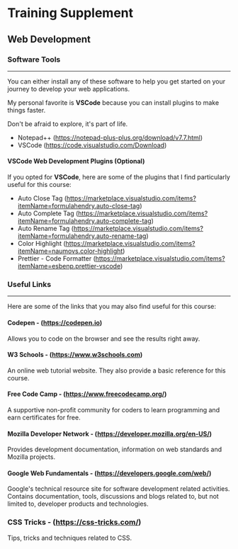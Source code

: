 # Training Supplement

## Web Development

### Software Tools
---

You can either install any of these software to help you get started on your journey to develop your web applications.

My personal favorite is **VSCode** because you can install plugins to make things faster.

Don't be afraid to explore, it's part of life.

* Notepad++ (https://notepad-plus-plus.org/download/v7.7.html)
* VSCode (https://code.visualstudio.com/Download)

#### VSCode Web Development Plugins (Optional)

If you opted for **VSCode**, here are some of the plugins that I find particularly useful for this course:

* Auto Close Tag (https://marketplace.visualstudio.com/items?itemName=formulahendry.auto-close-tag)
* Auto Complete Tag (https://marketplace.visualstudio.com/items?itemName=formulahendry.auto-complete-tag)
* Auto Rename Tag (https://marketplace.visualstudio.com/items?itemName=formulahendry.auto-rename-tag)
* Color Highlight (https://marketplace.visualstudio.com/items?itemName=naumovs.color-highlight)
* Prettier - Code Formatter (https://marketplace.visualstudio.com/items?itemName=esbenp.prettier-vscode)

### Useful Links
---

Here are some of the links that you may also find useful for this course:

#### Codepen - (https://codepen.io)

Allows you to code on the browser and see the results right away.

#### W3 Schools - (https://www.w3schools.com)

An online web tutorial website. They also provide a basic reference for this course.

#### Free Code Camp - (https://www.freecodecamp.org/)

A supportive non-profit community for coders to learn programming and earn certificates for free.

#### Mozilla Developer Network - (https://developer.mozilla.org/en-US/)

Provides development documentation, information on web standards and Mozilla projects.

#### Google Web Fundamentals - (https://developers.google.com/web/)

Google's technical resource site for software development related activities. Contains documentation, tools, discussions and blogs related to, but not limited to, developer products and technologies.

### CSS Tricks - (https://css-tricks.com/)

Tips, tricks and techniques related to CSS.
